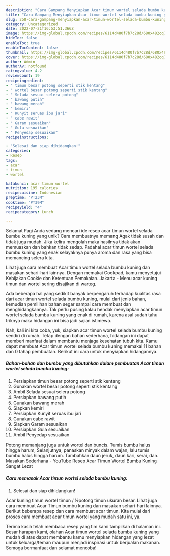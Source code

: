 ```yaml
---
description: "Cara Gampang Menyiapkan Acar timun wortel selada bumbu kuning yang Lezat Sekali, Enak"
title: "Cara Gampang Menyiapkan Acar timun wortel selada bumbu kuning yang Lezat Sekali, Enak"
slug: 258-cara-gampang-menyiapkan-acar-timun-wortel-selada-bumbu-kuning-yang-lezat-sekali-enak
category: Uncategorized
date: 2022-07-21T16:53:51.366Z
image: https://img-global.cpcdn.com/recipes/6114d480f7b7c28d/680x482cq70/acar-timun-wortel-selada-bumbu-kuning-foto-resep-utama.jpg
hideToc: false
enableToc: true
enableTocContent: false
thumbnail: https://img-global.cpcdn.com/recipes/6114d480f7b7c28d/680x482cq70/acar-timun-wortel-selada-bumbu-kuning-foto-resep-utama.jpg
cover: https://img-global.cpcdn.com/recipes/6114d480f7b7c28d/680x482cq70/acar-timun-wortel-selada-bumbu-kuning-foto-resep-utama.jpg
author: Admin
authorAv: notfound
ratingvalue: 4.2
reviewcount: 19
recipeingredient:
- " timun besar potong seperti stik kentang"
- " wortel besar potong seperti stik kentang"
- " Selada sesuai selera potong"
- " bawang putih"
- " bawang merah"
- " kemiri"
- " Kunyit seruas ibu jari"
- " cabe rawit"
- " Garam sesuaikan"
- " Gula sesuaikan"
- " Penyedap sesuaikan"
recipeinstructions:

- "Selesai dan siap dihidangkan!"
categories:
- Resep
tags:
- acar
- timun
- wortel

katakunci: acar timun wortel 
nutrition: 195 calories
recipecuisine: Indonesian
preptime: "PT23M"
cooktime: "PT39M"
recipeyield: "4"
recipecategory: Lunch

---
```



Selamat Pagi Anda sedang mencari ide resep acar timun wortel selada bumbu kuning yang unik? Cara membuatnya memang Agak tidak susah dan tidak juga mudah. Jika keliru mengolah maka hasilnya tidak akan memuaskan dan bahkan tidak sedap. Padahal acar timun wortel selada bumbu kuning yang enak selayaknya punya aroma dan rasa yang bisa memancing selera kita.


Lihat juga cara membuat Acar timun wortel selada bumbu kuning dan masakan sehari-hari lainnya. Dengan memakai Cookpad, kamu menyetujui Kebijakan Cookie dan Ketentuan Pemakaian. Jakarta - Menu acar kuning timun dan wortel sering disajikan di warteg.

Ada beberapa hal yang sedikit banyak berpengaruh terhadap kualitas rasa dari acar timun wortel selada bumbu kuning, mulai dari jenis bahan, kemudian pemilihan bahan segar sampai cara membuat dan menghidangkannya. Tak perlu pusing kalau hendak menyiapkan acar timun wortel selada bumbu kuning yang enak di rumah, karena asal sudah tahu triknya maka hidangan ini bisa jadi sajian istimewa.


Nah, kali ini kita coba, yuk, siapkan acar timun wortel selada bumbu kuning sendiri di rumah. Tetap dengan bahan sederhana, hidangan ini dapat memberi manfaat dalam membantu menjaga kesehatan tubuh kita. Kamu dapat membuat Acar timun wortel selada bumbu kuning memakai 11 bahan dan 0 tahap pembuatan. Berikut ini cara untuk menyiapkan hidangannya.

<!--inarticleads1-->

##### Bahan-bahan dan bumbu yang dibutuhkan dalam pembuatan Acar timun wortel selada bumbu kuning:

1. Persiapkan  timun besar potong seperti stik kentang
1. Gunakan  wortel besar potong seperti stik kentang
1. Ambil  Selada sesuai selera potong
1. Persiapkan  bawang putih
1. Gunakan  bawang merah
1. Siapkan  kemiri
1. Persiapkan  Kunyit seruas ibu jari
1. Gunakan  cabe rawit
1. Siapkan  Garam sesuaikan
1. Persiapkan  Gula sesuaikan
1. Ambil  Penyedap sesuaikan


Potong memanjang juga untuk wortel dan buncis. Tumis bumbu halus hingga harum, Selanjutnya, panaskan minyak dalam wajan, lalu tumis bumbu halus hingga harum. Tambahkan daun jeruk, daun kari, serai, dan. Masakan Sederhana - YouTube Resep Acar Timun Wortel Bumbu Kuning Sangat Lezat 

<!--inarticleads2-->

##### Cara memasak Acar timun wortel selada bumbu kuning:


1. Selesai dan siap dihidangkan!

Acar kuning timun wortel timun / ½potong timun ukuran besar. Lihat juga cara membuat Acar Timun bumbu kuning dan masakan sehari-hari lainnya. Berikut beberapa resep dan cara membuat acar timun. Kita mulai dari proses cara membuat acar timun wortel yang mudah satu ini, ya. 

Terima kasih telah membaca resep yang tim kami tampilkan di halaman ini. Besar harapan kami, olahan Acar timun wortel selada bumbu kuning yang mudah di atas dapat membantu kamu menyiapkan hidangan yang lezat untuk keluarga/teman maupun menjadi inspirasi untuk berjualan makanan. Semoga bermanfaat dan selamat mencoba!
